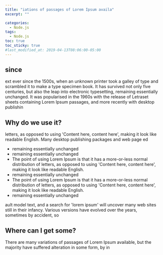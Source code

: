 ```yaml
---
title: "iations of passages of Lorem Ipsum availa"
excerpt: ""

categories:
  - Node.js
tags:
  - Node.js
toc: true
toc_sticky: true
#last_modified_at: 2019-04-13T08:06:00-05:00
---
```


## since

ext ever since the 1500s, when an unknown printer took a galley of type and scrambled it to make a type specimen book. It has survived not only five centuries, but also the leap into electronic typesetting, remaining essentially unchanged. It was popularised in the 1960s with the release of Letraset sheets containing Lorem Ipsum passages, and more recently with desktop publishin

## Why do we use it?

letters, as opposed to using 'Content here, content here', making it look like readable English. Many desktop publishing packages and web page ed

- remaining essentially unchanged
- remaining essentially unchanged
- The point of using Lorem Ipsum is that it has a more-or-less normal distribution of letters, as opposed to using 'Content here, content here', making it look like readable English.
- remaining essentially unchanged
- The point of using Lorem Ipsum is that it has a more-or-less normal distribution of letters, as opposed to using 'Content here, content here', making it look like readable English.
- remaining essentially unchanged

ault model text, and a search for 'lorem ipsum' will uncover many web sites still in their infancy. Various versions have evolved over the years, sometimes by accident, so

## Where can I get some?

There are many variations of passages of Lorem Ipsum available, but the majority have suffered alteration in some form, by in
